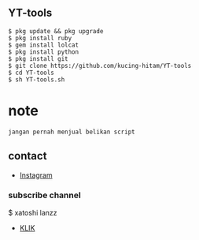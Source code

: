 ## YT-tools 
```
$ pkg update && pkg upgrade
$ pkg install ruby
$ gem install lolcat
$ pkg install python
$ pkg install git
$ git clone https://github.com/kucing-hitam/YT-tools
$ cd YT-tools
$ sh YT-tools.sh
```

# note
```
jangan pernah menjual belikan script
```

## contact
* [Instagram](https://www.instagram.com/aditiastrom)

### subscribe channel 
$ xatoshi lanzz
* [KLIK](https://m.youtube.com/channel/UCSbcN5mn7yzxe_MXVF_Z6Fw)


